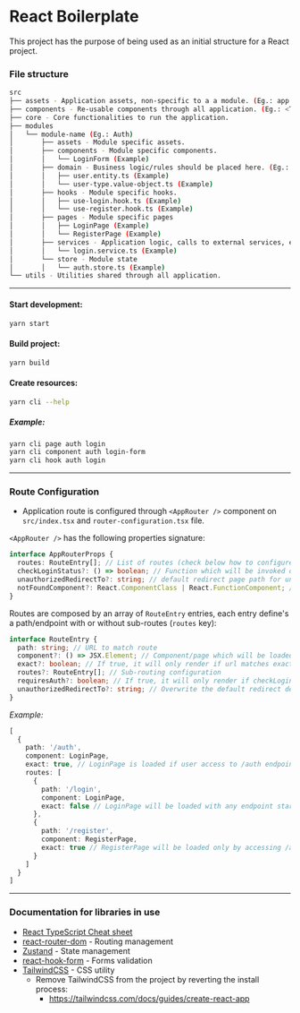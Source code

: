 
# React Boilerplate

This project has the purpose of being used as an initial structure for a React project.

### File structure

```bash
src
├── assets - Application assets, non-specific to a a module. (Eg.: app logo)
├── components - Re-usable components through all application. (Eg.: <TextInput />)
├── core - Core functionalities to run the application.
├── modules
│   └── module-name (Eg.: Auth)
│       ├── assets - Module specific assets.
│       ├── components - Module specific components.
│       │   └── LoginForm (Example)
│       ├── domain - Business logic/rules should be placed here. (Eg.: Entity, Model, Value Objects, etc...)
│       │   ├── user.entity.ts (Example)
│       │   └── user-type.value-object.ts (Example)
│       ├── hooks - Module specific hooks.
│       │   ├── use-login.hook.ts (Example)
│       │   └── use-register.hook.ts (Example)
│       ├── pages - Module specific pages
│       │   ├── LoginPage (Example)
│       │   └── RegisterPage (Example)
│       ├── services - Application logic, calls to external services, etc...
│       │   └── login.service.ts (Example)
│       └── store - Module state
│       │   └── auth.store.ts (Example)
└── utils - Utilities shared through all application.
```

---

#### Start development:
```bash
yarn start
```

#### Build project:
```bash
yarn build
```
#### Create resources:
```bash
yarn cli --help
```
##### *Example:*
```bash
yarn cli page auth login
yarn cli component auth login-form
yarn cli hook auth login
```

---

### Route Configuration
- Application route is configured through `<AppRouter />` component on `src/index.tsx` and `router-configuration.tsx` file.

`<AppRouter />` has the following properties signature:

```typescript
interface AppRouterProps {
  routes: RouteEntry[]; // List of routes (check below how to configure)
  checkLoginStatus?: () => boolean; // Function which will be invoked on Private Routes.
  unauthorizedRedirectTo?: string; // default redirect page path for unauthorized access.
  notFoundComponent?: React.ComponentClass | React.FunctionComponent; // Component for not path's..
}
```


Routes are composed by an array of `RouteEntry` entries, each entry define's a path/endpoint with or without sub-routes (`routes` key):

```typescript
interface RouteEntry {
  path: string; // URL to match route
  component?: () => JSX.Element; // Component/page which will be loaded
  exact?: boolean; // If true, it will only render if url matches exactly the path
  routes?: RouteEntry[]; // Sub-routing configuration
  requiresAuth?: boolean; // If true, it will only render if checkLoginStatus() returns true.
  unauthorizedRedirectTo?: string; // Overwrite the default redirect defined on <AppRouter />
}
```

*Example:*

```typescript
[
  {
    path: '/auth',
    component: LoginPage,
    exact: true, // LoginPage is loaded if user access to /auth endpoint.
    routes: [
      {
        path: '/login',
        component: LoginPage,
        exact: false // LoginPage will be loaded with any endpoint starting by /auth/login
      },
      {
        path: '/register',
        component: RegisterPage,
        exact: true // RegisterPage will be loaded only by accessing /auth/register
      }
    ]
  }
]
```

---
### Documentation for libraries in use

- [React TypeScript Cheat sheet](https://github.com/typescript-cheatsheets/react#reacttypescript-cheatsheets)
- [react-router-dom](https://reactrouter.com/web/guides/quick-start) - Routing management
- [Zustand](https://www.npmjs.com/package/zustand) - State management
- [react-hook-form](hhttps://react-hook-form.com/get-started) - Forms validation
- [TailwindCSS](https://tailwindcss.com/docs) - CSS utility
  - Remove TailwindCSS from the project by reverting the install process:
    - https://tailwindcss.com/docs/guides/create-react-app
